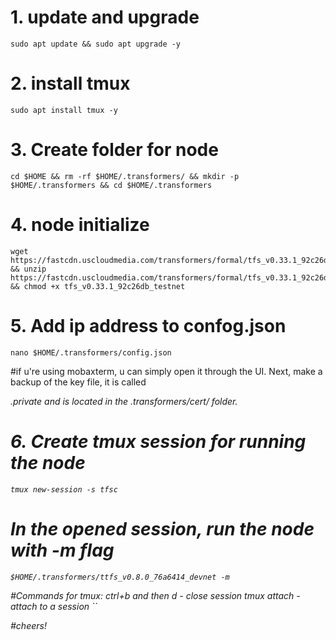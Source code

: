 # 1. update and upgrade

    sudo apt update && sudo apt upgrade -y

# 2. install tmux

    sudo apt install tmux -y

# 3. Create folder for node

    cd $HOME && rm -rf $HOME/.transformers/ && mkdir -p $HOME/.transformers && cd $HOME/.transformers

# 4. node initialize

    wget https://fastcdn.uscloudmedia.com/transformers/formal/tfs_v0.33.1_92c26db_testnet.zip && unzip https://fastcdn.uscloudmedia.com/transformers/formal/tfs_v0.33.1_92c26db_testnet.zip && chmod +x tfs_v0.33.1_92c26db_testnet

# 5. Add ip address to confog.json
    
    nano $HOME/.transformers/config.json
   
  #if u're using mobaxterm, u can simply open it through the UI. Next, make a backup of the key file, it is called <address>.private and is located in the .transformers/cert/ folder.

# 6. Create tmux session for running the node
    tmux new-session -s tfsc
# In the opened session, run the node with -m flag 
    $HOME/.transformers/ttfs_v0.8.0_76a6414_devnet -m


#Commands for tmux:
      ctrl+b and then d - close session 
      tmux attach - attach to a session
    ``

#cheers! 
